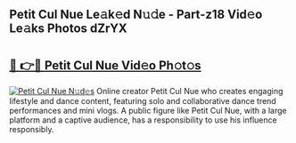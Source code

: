 ## Petit Cul Nue Le𝚊k𝚎d N𝚞𝚍e - Part-z18 Vid𝚎o Le𝚊ks Photos dZrYX

# <h2><a href="http://fb9lrif.evod.top/?m=Petit+Cul+Nue">🔗 👉🔴 Petit Cul Nue Vid𝚎o Ph𝚘t𝚘s</a></h2>

[![Petit Cul Nue N𝚞d𝚎s](https://i.imgur.com/8V9OHl7.gif)](http://fb9lrif.evod.top/?m=Petit+Cul+Nue)
Online creator Petit Cul Nue who creates engaging lifestyle and dance content, featuring solo and collaborative dance trend performances and mini vlogs. A public figure like Petit Cul Nue, with a large platform and a captive audience, has a responsibility to use his influence responsibly. 
